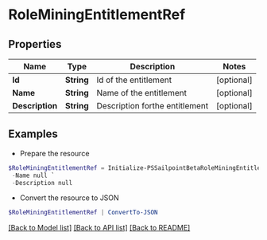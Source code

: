 # RoleMiningEntitlementRef
## Properties

Name | Type | Description | Notes
------------ | ------------- | ------------- | -------------
**Id** | **String** | Id of the entitlement | [optional] 
**Name** | **String** | Name of the entitlement | [optional] 
**Description** | **String** | Description forthe entitlement | [optional] 

## Examples

- Prepare the resource
```powershell
$RoleMiningEntitlementRef = Initialize-PSSailpointBetaRoleMiningEntitlementRef  -Id null `
 -Name null `
 -Description null
```

- Convert the resource to JSON
```powershell
$RoleMiningEntitlementRef | ConvertTo-JSON
```

[[Back to Model list]](../README.md#documentation-for-models) [[Back to API list]](../README.md#documentation-for-api-endpoints) [[Back to README]](../README.md)

